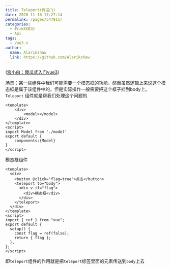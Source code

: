 ```yaml
---
title: Teleport(传送门)
date: 2020-11-16 17:27:14
permalink: /pages/547911/
categories:
  - 《Vue3》笔记
  - Api
tags: 
  - Vue3.x 
author: 
  name: Alarikshaw
  link: https://github.com/Alarikshaw
---
```


([宫小白：傻瓜式入门vue3](https://juejin.im/post/6874314855281590280?utm_source=gold_browser_extension#heading-6))

场景：某一些组件中我们可能需要一个模态框的功能，然而虽然逻辑上来说这个模态框是属于该组件中的，但是实际操作一般需要把这个框子挂到body上。`Teleport` 组件就是帮我们处理这个问题的

```vue
<template>
    <div>
        <model></model>
    </div>
</template>
<script>
import Model from './model'
export default {
    components:{Model}
}
</script>
```

模态框组件

```vue
<template>
  <div>
    <button @click="flag=true">点击</button>
    <teleport to="body">
      <div v-if="flag">
        <div>模态框</div>
      </div>
    </teleport>
  </div>
</template>
<script>
import { ref } from "vue";
export default {
  setup() {
    const flag = ref(false);
    return { flag };
  },
};
</script>
```

即`teleport`组件的作用就是把`teleport`标签里面的元素传送到`body`上去